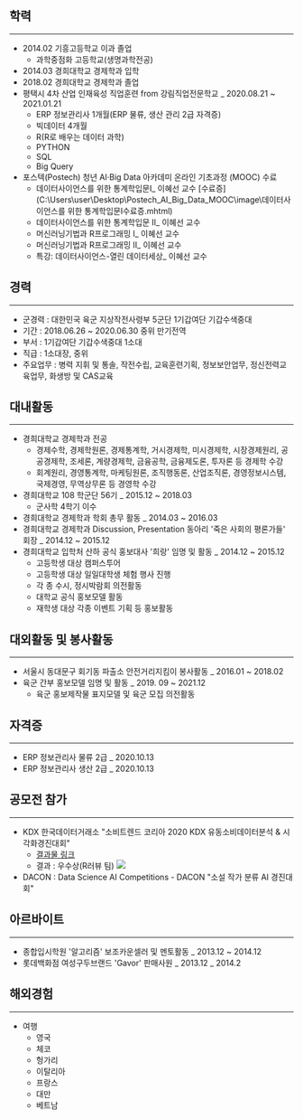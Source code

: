 ## 학력
---  
- 2014.02 기흥고등학교 이과 졸업
  + 과학중점화 고등학교(생명과학전공)
- 2014.03 경희대학교 경제학과 입학  
- 2018.02 경희대학교 경제학과 졸업  
- 평택시 4차 산업 인재육성 직업훈련 from 강림직업전문학교 _ 2020.08.21 ~ 2021.01.21
  + ERP 정보관리사 1개월(ERP 물류, 생산 관리 2급 자격증) 
  + 빅데이터 4개월 
  - R(R로 배우는 데이터 과학)
  - PYTHON
  - SQL
  - Big Query
- 포스텍(Postech) 청년 AI·Big Data 아카데미 온라인 기초과정 (MOOC) 수료 
  + 데이터사이언스를 위한 통계학입문Ⅰ_ 이혜선 교수 [수료증](C:\Users\user\Desktop\Postech_AI_Big_Data_MOOC\image\데이터사이언스를 위한 통계학입문Ⅰ수료증.mhtml)
  + 데이터사이언스를 위한 통계학입문 II_ 이혜선 교수
  + 머신러닝기법과 R프로그래밍 I_ 이혜선 교수
  + 머신러닝기법과 R프로그래밍 II_ 이혜선 교수
  + 특강: 데이터사이언스-열린 데이터세상_ 이혜선 교수 


## 경력 
---
- 군경력 : 대한민국 육군 지상작전사령부 5군단 1기갑여단 기갑수색중대
- 기간 : 2018.06.26 ~ 2020.06.30 중위 만기전역
- 부서 : 1기갑여단 기갑수색중대 1소대
- 직급 : 1소대장, 중위 
- 주요업무 : 병력 지휘 및 통솔, 작전수립, 교육훈련기획, 정보보안업무, 정신전력교육업무, 화생방 및 CAS교육
  
## 대내활동  
---
- 경희대학교 경제학과 전공  
  + 경제수학, 경제학원론, 경제통계학, 거시경제학, 미시경제학, 시장경제원리, 공공경제학, 조세론, 계량경제학, 금융공학, 금융제도론, 투자론  등 경제학 수강
  + 회계원리, 경영통계학, 마케팅원론, 조직행동론, 산업조직론, 경영정보시스템, 국제경영, 무역상무론 등 경영학 수강
- 경희대학교 108 학군단 56기 _ 2015.12 ~ 2018.03
  + 군사학 4학기 이수  
- 경희대학교 경제학과 학회 총무 활동 _ 2014.03 ~ 2016.03
- 경희대학교 경제학과 Discussion, Presentation 동아리 '죽은 사회의 평론가들' 회장 _ 2014.12 ~ 2015.12  
- 경희대학교 입학처 산하 공식 홍보대사 '희랑' 임명 및 활동 _ 2014.12 ~ 2015.12  
  + 고등학생 대상 캠퍼스투어  
  + 고등학생 대상 일일대학생 체험 행사 진행
  + 각 종 수시, 정시박람회 의전활동  
  + 대학교 공식 홍보모델 활동  
  + 재학생 대상 각종 이벤트 기획 등 홍보활동    
    
## 대외활동 및 봉사활동  
---  
- 서울시 동대문구 회기동 파출소 안전거리지킴이 봉사활동 _ 2016.01 ~ 2018.02
- 육군 간부 홍보모델 임명 및 활동 _ 2019. 09 ~ 2021.12
  + 육군 홍보제작물 표지모델 및 육군 모집 의전활동

## 자격증  
---
- ERP 정보관리사 물류 2급 _ 2020.10.13
- ERP 정보관리사 생산 2급 _ 2020.10.13  
  
## 공모전 참가  
---
- KDX 한국데이터거래소 "소비트렌드 코리아 2020 KDX 유동소비데이터분석 & 시각화경진대회"  
  + [결과물 링크](https://github.com/neip313/KDX_2020_project)
  + 결과 : 우수상(R러뷰 팀)
  ![](image/)
- DACON : Data Science AI Competitions - DACON "소설 작가 분류 AI 경진대회"
## 아르바이트 
---  
- 종합입시학원 '알고리즘' 보조카운셀러 및 멘토활동 _ 2013.12 ~ 2014.12  
- 롯데백화점 여성구두브랜드 'Gavor' 판매사원 _ 2013.12 _ 2014.2  
  
## 해외경험   
---  
- 여행  
  + 영국  
  + 체코  
  + 헝가리  
  + 이탈리아  
  + 프랑스  
  + 대만  
  + 베트남
